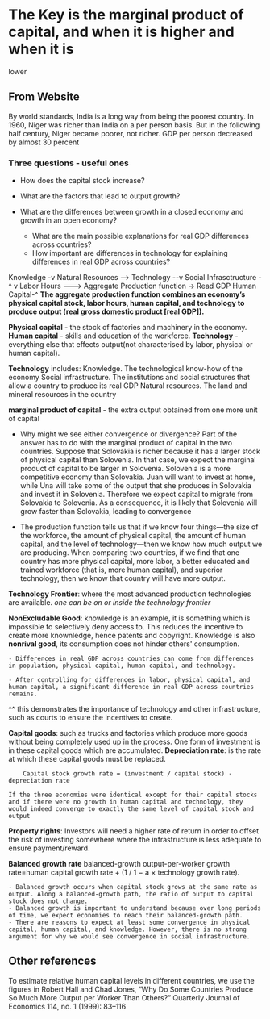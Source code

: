 # The Key is the marginal product of capital, and when it is higher and when it is 
lower

## From Website
By world standards, India is a long way from being the poorest country. In 1960, Niger was richer than India on a per person basis. But in the following half century, Niger became poorer, not richer. GDP per person decreased by almost 30 percent

### Three questions - useful ones

- How does the capital stock increase?
- What are the factors that lead to output growth?
- What are the differences between growth in a closed economy and growth in an open economy?


    - What are the main possible explanations for real GDP differences across countries?
    - How important are differences in technology for explaining differences in real GDP 
		across countries?

Knowledge								-v
Natural Resources				--> Technology --v
Social Infrasctructure	-^							 v
														Labor Hours ---> Aggregate Production function -> Read GDP
														Human Capital-^
**The aggregate production function combines an economy’s physical capital stock, labor hours, human capital, and technology to produce output (real gross domestic product [real GDP]).**

**Physical capital** - the stock of factories and machinery in the economy.
**Human capital** - skills and education of the workforce.
**Technology** - everything else that effects output(not characterised by labor, physical or human capital).

**Technology** includes:
    Knowledge. The technological know-how of the economy
    Social infrastructure. The institutions and social structures that allow a country to 
		produce its real GDP
    Natural resources. The land and mineral resources in the country

**marginal product of capital** - the extra output obtained from one more unit of capital

- Why might we see either convergence or divergence? Part of the answer has to do with the marginal product of capital in the two countries. Suppose that Solovakia is richer because it has a larger stock of physical capital than Solovenia. In that case, we expect the marginal product of capital to be larger in Solovenia. Solovenia is a more competitive economy than Solovakia. Juan will want to invest at home, while Una will take some of the output that she produces in Solovakia and invest it in Solovenia. Therefore we expect capital to migrate from Solovakia to Solovenia. As a consequence, it is likely that Solovenia will grow faster than Solovakia, leading to convergence

- The production function tells us that if we know four things—the size of the workforce, the amount of physical capital, the amount of human capital, and the level of technology—then we know how much output we are producing. When comparing two countries, if we find that one country has more physical capital, more labor, a better educated and trained workforce (that is, more human capital), and superior technology, then we know that country will have more output.

**Technology Frontier**: where the most advanced production technologies are available.
*one can be on or inside the technology frontier*

**NonExcludable Good**: knowledge is an example, it is something which is impossible to 
selectively deny access to. This reduces the incentive to create more knownledge, 
hence patents and copyright. Knowledge is also **nonrival good**, its consumption does 
not hinder others' consumption.

    - Differences in real GDP across countries can come from differences in population, physical capital, human capital, and technology.

    - After controlling for differences in labor, physical capital, and human capital, a significant difference in real GDP across countries remains.
^^ this demonstrates the importance of technology and other infrastructure, such as 
courts to ensure the incentives to create.

**Capital goods**: such as trucks and factories which produce more goods without being 
completely used up in the process. One form of investment is in these capital goods 
which are accumulated.
**Depreciation rate**: is the rate at which these capital goods must be replaced.

		Capital stock growth rate = (investment / capital stock) - depreciation rate

~~~
If the three economies were identical except for their capital stocks and if there were no growth in human capital and technology, they would indeed converge to exactly the same level of capital stock and output
~~~

**Property rights**: 
Investors will need a higher rate of return in order to offset the risk of investing 
somewhere where the infrastructure is less adequate to ensure payment/reward.

**Balanced growth rate**
		balanced-growth output-per-worker growth rate=human capital growth 
		rate + (1 / 1 − a × technology growth rate).


    - Balanced growth occurs when capital stock grows at the same rate as output. Along a balanced-growth path, the ratio of output to capital stock does not change.
    - Balanced growth is important to understand because over long periods of time, we expect economies to reach their balanced-growth path.
    - There are reasons to expect at least some convergence in physical capital, human capital, and knowledge. However, there is no strong argument for why we would see convergence in social infrastructure.

## Other references
To estimate relative human capital levels in different countries, we use the figures in Robert Hall and Chad Jones, “Why Do Some Countries Produce So Much More Output per Worker Than Others?” Quarterly Journal of Economics 114, no. 1 (1999): 83–116
